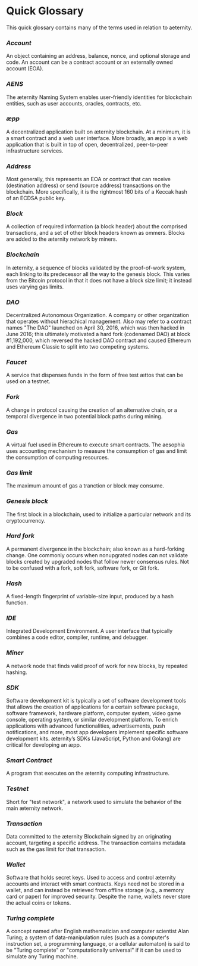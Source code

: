 Quick Glossary
=====
This quick glossary contains many of the terms used in relation to aeternity.

### *Account*
An object containing an address, balance, nonce, and optional storage and code. An account can be a contract account or an externally owned account (EOA).

### *AENS*
The æternity Naming System enables user-friendly identities for blockchain entities, such as user accounts, oracles, contracts, etc.

### *æpp*
A decentralized application built on æternity blockchain. At a minimum, it is a smart contract and a web user interface. More broadly, an æpp is a web application that is built in top of open, decentralized, peer-to-peer infrastructure services.

### *Address*
Most generally, this represents an EOA or contract that can receive (destination address) or send (source address) transactions on the blockchain. More specifically, it is the rightmost 160 bits of a Keccak hash of an ECDSA public key.

### *Block*
A collection of required information (a block header) about the comprised transactions, and a set of other block headers  known as ommers. Blocks are added to the æternity network by miners.

### *Blockchain*
In æternity, a sequence of blocks validated by the proof-of-work system, each linking to its predecessor all the way to the genesis block. This varies from the Bitcoin protocol in that it does not have a block size limit; it instead uses varying gas limits.

### *DAO*
Decentralized Autonomous Organization. A company or other organization that operates without hierachical management. Also may refer to a contract names "The DAO" launched on April 30, 2016, which was then hacked in June 2016; this ultimately motivated a hard fork (codenamed DAO) at block #1,192,000, which reversed the hacked DAO contract and caused Ethereum and Ethereum Classic to split into two competing systems.

### *Faucet*
A service that dispenses funds in the form of free test ættos that can be used on a testnet.

### *Fork*
A change in protocol causing the creation of an alternative chain, or a temporal divergence in two potential block paths during mining.

### *Gas*
A virtual fuel used in Ethereum to execute smart contracts. The aesophia uses accounting mechanism to measure the consumption of gas and limit the consumption of computing resources.

### *Gas limit*
The maximum amount of gas a tranction or block may consume.

### *Genesis block*
The first block in a blockchain, used to initialize a particular network and its cryptocurrency.

### *Hard fork*
A permanent divergence in the blockchain; also known as a hard-forking change. One commonly occurs when nonupgrated nodes can not validate blocks created by upgraded nodes that follow newer consensus rules. Not to be confused with a fork, soft fork, software fork, or Git fork.

### *Hash*
A fixed-length fingerprint of variable-size input, produced by a hash function.

### *IDE*
Integrated Development Environment. A user interface that typically combines a code editor, compiler, runtime, and debugger.

### *Miner*
A network node that finds valid proof of work for new blocks, by repeated hashing.

### *SDK*
Software development kit is typically a set of software development tools that allows the creation of applications for a certain software package, software framework, hardware platform, computer system, video game console, operating system, or similar development platform. To enrich applications with advanced functionalities, advertisements, push notifications, and more, most app developers implement specific software development kits. æternity’s SDKs (JavaScript, Python and Golang) are critical for developing an æpp.

### *Smart Contract*
A program that executes on the æternity computing infrastructure.

### *Testnet*
Short for "test network", a network used to simulate the behavior of the main æternity network.

### *Transaction*
Data committed to the æternity Blockchain signed by an originating account, targeting a specific address. The transaction contains metadata such as the gas limit for that transaction.

### *Wallet*
Software that holds secret keys. Used to access and control æternity accounts and interact with smart contracts. Keys need not be stored in a wallet, and can instead be retrieved from offline storage (e.g., a memory card or paper) for improved security. Despite the name, wallets never store the actual coins or tokens.

### *Turing complete*
A concept named after English mathematician and computer scientist Alan Turing; a system of data-manipulation rules (such as a computer's instruction set, a programming language, or a cellular automaton) is said to be "Turing complete" or "computationally universal" if it can be used to simulate any Turing machine.
